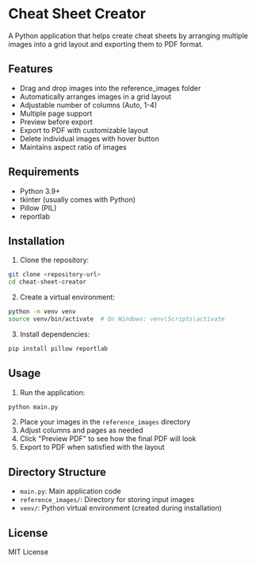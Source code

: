 # Cheat Sheet Creator

A Python application that helps create cheat sheets by arranging multiple images into a grid layout and exporting them to PDF format.

## Features

- Drag and drop images into the reference_images folder
- Automatically arranges images in a grid layout
- Adjustable number of columns (Auto, 1-4)
- Multiple page support
- Preview before export
- Export to PDF with customizable layout
- Delete individual images with hover button
- Maintains aspect ratio of images

## Requirements

- Python 3.9+
- tkinter (usually comes with Python)
- Pillow (PIL)
- reportlab

## Installation

1. Clone the repository:
```bash
git clone <repository-url>
cd cheat-sheet-creator
```

2. Create a virtual environment:
```bash
python -m venv venv
source venv/bin/activate  # On Windows: venv\Scripts\activate
```

3. Install dependencies:
```bash
pip install pillow reportlab
```

## Usage

1. Run the application:
```bash
python main.py
```

2. Place your images in the `reference_images` directory
3. Adjust columns and pages as needed
4. Click "Preview PDF" to see how the final PDF will look
5. Export to PDF when satisfied with the layout

## Directory Structure

- `main.py`: Main application code
- `reference_images/`: Directory for storing input images
- `venv/`: Python virtual environment (created during installation)

## License

MIT License 